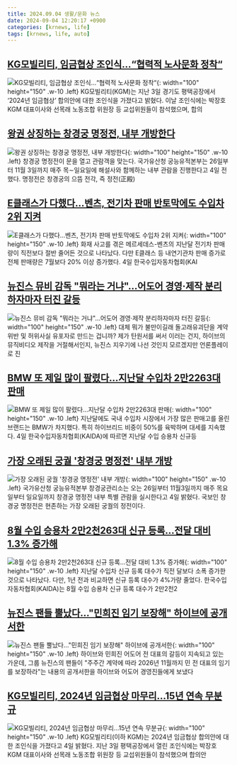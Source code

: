 ```yaml
---
title: 2024.09.04 생활/문화 뉴스
date: 2024-09-04 12:20:17 +0900
categories: [krnews, life]
tags: [krnews, life, auto]
---
```

## [KG모빌리티, 임금협상 조인식…“협력적 노사문화 정착“](https://n.news.naver.com/mnews/article/018/0005827725)

![KG모빌리티, 임금협상 조인식…“협력적 노사문화 정착“](https://mimgnews.pstatic.net/image/origin/018/2024/09/04/5827725.jpg?type=nf220_150){: width="100" height="150" .w-10 .left}
KG모빌리티(KGM)는 지난 3일 경기도 평택공장에서 ‘2024년 임금협상’ 합의안에 대한 조인식을 가졌다고 밝혔다. 이날 조인식에는 박장호 KGM 대표이사와 선목래 노동조합 위원장 등 교섭위원들이 참석했으며, 합의

## [왕권 상징하는 창경궁 명정전, 내부 개방한다](https://n.news.naver.com/mnews/article/277/0005467895)

![왕권 상징하는 창경궁 명정전, 내부 개방한다](https://mimgnews.pstatic.net/image/origin/277/2024/09/04/5467895.jpg?type=nf220_150){: width="100" height="150" .w-10 .left}
창경궁 명정전이 문을 열고 관람객을 맞는다. 국가유산청 궁능유적본부는 26일부터 11월 3일까지 매주 목∼일요일에 해설사와 함께하는 내부 관람을 진행한다고 4일 전했다. 명정전은 창경궁의 으뜸 전각, 즉 정전(正殿)

## [E클래스가 다했다…벤츠, 전기차 판매 반토막에도 수입차 2위 지켜](https://n.news.naver.com/mnews/article/421/0007769391)

![E클래스가 다했다…벤츠, 전기차 판매 반토막에도 수입차 2위 지켜](https://mimgnews.pstatic.net/image/origin/421/2024/09/04/7769391.jpg?type=nf220_150){: width="100" height="150" .w-10 .left}
화재 사고를 겪은 메르세데스-벤츠의 지난달 전기차 판매량이 직전보다 절반 줄어든 것으로 나타났다. 다만 E클래스 등 내연기관차 판매 증가로 전체 판매량은 7월보다 20% 이상 증가했다. 4일 한국수입자동차협회(KAI

## [뉴진스 뮤비 감독 "뭐라는 거냐"…어도어 경영·제작 분리하자마자 터진 갈등](https://n.news.naver.com/mnews/article/015/0005029548)

![뉴진스 뮤비 감독 "뭐라는 거냐"…어도어 경영·제작 분리하자마자 터진 갈등](https://mimgnews.pstatic.net/image/origin/015/2024/09/04/5029548.jpg?type=nf220_150){: width="100" height="150" .w-10 .left}
대체 뭐가 불만이길래 돌고래유괴단을 계약 위반 및 허위사실 유포자로 만드는 겁니까? 제가 탄원서를 써서 이러는 건지, 하이브의 뮤직비디오 제작을 거절해서인지, 뉴진스 지우기에 나선 것인지 모르겠지만 언론플레이로 진

## [BMW 또 제일 많이 팔렸다…지난달 수입차 2만2263대 판매](https://n.news.naver.com/mnews/article/015/0005029620)

![BMW 또 제일 많이 팔렸다…지난달 수입차 2만2263대 판매](https://mimgnews.pstatic.net/image/origin/015/2024/09/04/5029620.jpg?type=nf220_150){: width="100" height="150" .w-10 .left}
지난달에도 국내 수입차 시장에서 가장 많은 판매고를 올린 브랜드는 BMW가 차지했다. 특히 하이브리드 비중이 50%를 육박하며 대세를 지속했다. 4일 한국수입자동차협회(KAIDA)에 따르면 지난달 수입 승용차 신규등

## [가장 오래된 궁궐 '창경궁 명정전' 내부 개방](https://n.news.naver.com/mnews/article/003/0012766394)

![가장 오래된 궁궐 '창경궁 명정전' 내부 개방](https://mimgnews.pstatic.net/image/origin/003/2024/09/04/12766394.jpg?type=nf220_150){: width="100" height="150" .w-10 .left}
국가유산청 궁능유적본부 창경궁관리소는 오는 26일부터 11월3일까지 매주 목요일부터 일요일까지 창경궁 명정전 내부 특별 관람을 실시한다고 4일 밝혔다. 국보인 창경궁 명정전은 현존하는 가장 오래된 궁궐의 정전이다.

## [8월 수입 승용차 2만2천263대 신규 등록…전달 대비 1.3% 증가해](https://n.news.naver.com/mnews/article/088/0000902802)

![8월 수입 승용차 2만2천263대 신규 등록…전달 대비 1.3% 증가해](https://mimgnews.pstatic.net/image/origin/088/2024/09/04/902802.jpg?type=nf220_150){: width="100" height="150" .w-10 .left}
지난달 수입차 신규 등록 대수가 직전 달보다 소폭 증가한 것으로 나타났다. 다만, 1년 전과 비교하면 신규 등록 대수가 4%가량 줄었다. 한국수입자동차협회(KAIDA)는 8월 수입 승용차 신규 등록 대수가 2만2천2

## [뉴진스 팬들 뿔났다…"민희진 임기 보장해" 하이브에 공개서한](https://n.news.naver.com/mnews/article/015/0005029661)

![뉴진스 팬들 뿔났다…"민희진 임기 보장해" 하이브에 공개서한](https://mimgnews.pstatic.net/image/origin/015/2024/09/04/5029661.jpg?type=nf220_150){: width="100" height="150" .w-10 .left}
하이브와 민희진 어도어 전 대표의 갈등이 지속되고 있는 가운데, 그룹 뉴진스의 팬들이 "주주간 계약에 따라 2026년 11월까지 민 전 대표의 임기를 보장하라"는 내용의 공개서한을 하이브와 어도어 경영진들에게 보냈다

## [KG모빌리티, 2024년 임금협상 마무리…15년 연속 무분규](https://n.news.naver.com/mnews/article/015/0005029640)

![KG모빌리티, 2024년 임금협상 마무리…15년 연속 무분규](https://mimgnews.pstatic.net/image/origin/015/2024/09/04/5029640.jpg?type=nf220_150){: width="100" height="150" .w-10 .left}
KG모빌리티(이하 KGM)는 2024년 임금협상 합의안에 대한 조인식을 가졌다고 4일 밝혔다. 지난 3일 평택공장에서 열린 조인식에는 박장호 KGM 대표이사와 선목래 노동조합 위원장 등 교섭위원들이 참석했으며 합의안

